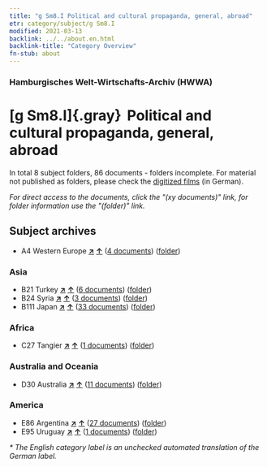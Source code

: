 ```yaml
---
title: "g Sm8.I Political and cultural propaganda, general, abroad"
etr: category/subject/g Sm8.I
modified: 2021-03-13
backlink: ../../about.en.html
backlink-title: "Category Overview"
fn-stub: about
---
```


### Hamburgisches Welt-Wirtschafts-Archiv (HWWA)
# [g Sm8.I]{.gray}&#8201; Political and cultural propaganda, general, abroad&#160; 





In total 8 subject folders, 86 documents - folders incomplete.
For material not published as folders, please check the [digitized films](/film/h1_sh) (in German).

_For direct access to the documents, click the "(xy documents)" link, for folder information use the "(folder)" link._

## Subject archives


- A4 Western Europe [**&nearr;**](../../../geo/i/140897/about.en.html "Western Europe (all folders)") [**&uarr;**](../../../geo/about.en.html#A4 "Country category system") (<a href="https://pm20.zbw.eu/dfgview/sh/140897,144579" title="about: Western Europe : Political and cultural propaganda, general, abroad" target="_blank">4 documents</a>) ([folder](http://purl.org/pressemappe20/folder/sh/140897,144579))

### Asia

- B21 Turkey [**&nearr;**](../../../geo/i/141111/about.en.html "Turkey (all folders)") [**&uarr;**](../../../geo/about.en.html#B21 "Country category system") (<a href="https://pm20.zbw.eu/dfgview/sh/141111,144579" title="about: Turkey : Political and cultural propaganda, general, abroad" target="_blank">6 documents</a>) ([folder](http://purl.org/pressemappe20/folder/sh/141111,144579))
- B24 Syria [**&nearr;**](../../../geo/i/141114/about.en.html "Syria (all folders)") [**&uarr;**](../../../geo/about.en.html#B24 "Country category system") (<a href="https://pm20.zbw.eu/dfgview/sh/141114,144579" title="about: Syria : Political and cultural propaganda, general, abroad" target="_blank">3 documents</a>) ([folder](http://purl.org/pressemappe20/folder/sh/141114,144579))
- B111 Japan [**&nearr;**](../../../geo/i/141272/about.en.html "Japan (all folders)") [**&uarr;**](../../../geo/about.en.html#B111 "Country category system") (<a href="https://pm20.zbw.eu/dfgview/sh/141272,144579" title="about: Japan : Political and cultural propaganda, general, abroad" target="_blank">33 documents</a>) ([folder](http://purl.org/pressemappe20/folder/sh/141272,144579))

### Africa

- C27 Tangier [**&nearr;**](../../../geo/i/141360/about.en.html "Tangier (all folders)") [**&uarr;**](../../../geo/about.en.html#C27 "Country category system") (<a href="https://pm20.zbw.eu/dfgview/sh/141360,144579" title="about: Tangier : Political and cultural propaganda, general, abroad" target="_blank">1 documents</a>) ([folder](http://purl.org/pressemappe20/folder/sh/141360,144579))

### Australia and Oceania

- D30 Australia [**&nearr;**](../../../geo/i/141621/about.en.html "Australia (all folders)") [**&uarr;**](../../../geo/about.en.html#D30 "Country category system") (<a href="https://pm20.zbw.eu/dfgview/sh/141621,144579" title="about: Australia : Political and cultural propaganda, general, abroad" target="_blank">11 documents</a>) ([folder](http://purl.org/pressemappe20/folder/sh/141621,144579))

### America

- E86 Argentina [**&nearr;**](../../../geo/i/141692/about.en.html "Argentina (all folders)") [**&uarr;**](../../../geo/about.en.html#E86 "Country category system") (<a href="https://pm20.zbw.eu/dfgview/sh/141692,144579" title="about: Argentina : Political and cultural propaganda, general, abroad" target="_blank">27 documents</a>) ([folder](http://purl.org/pressemappe20/folder/sh/141692,144579))
- E95 Uruguay [**&nearr;**](../../../geo/i/141695/about.en.html "Uruguay (all folders)") [**&uarr;**](../../../geo/about.en.html#E95 "Country category system") (<a href="https://pm20.zbw.eu/dfgview/sh/141695,144579" title="about: Uruguay : Political and cultural propaganda, general, abroad" target="_blank">1 documents</a>) ([folder](http://purl.org/pressemappe20/folder/sh/141695,144579))


_* The English category label is an unchecked automated translation of the German label._

